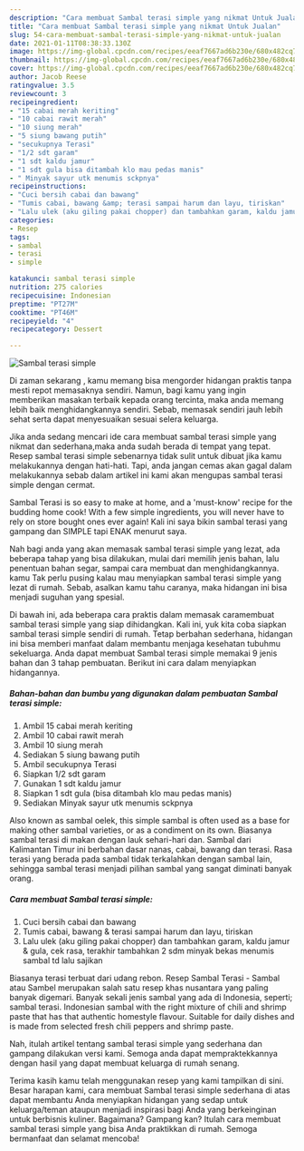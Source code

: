 ```yaml
---
description: "Cara membuat Sambal terasi simple yang nikmat Untuk Jualan"
title: "Cara membuat Sambal terasi simple yang nikmat Untuk Jualan"
slug: 54-cara-membuat-sambal-terasi-simple-yang-nikmat-untuk-jualan
date: 2021-01-11T08:38:33.130Z
image: https://img-global.cpcdn.com/recipes/eeaf7667ad6b230e/680x482cq70/sambal-terasi-simple-foto-resep-utama.jpg
thumbnail: https://img-global.cpcdn.com/recipes/eeaf7667ad6b230e/680x482cq70/sambal-terasi-simple-foto-resep-utama.jpg
cover: https://img-global.cpcdn.com/recipes/eeaf7667ad6b230e/680x482cq70/sambal-terasi-simple-foto-resep-utama.jpg
author: Jacob Reese
ratingvalue: 3.5
reviewcount: 3
recipeingredient:
- "15 cabai merah keriting"
- "10 cabai rawit merah"
- "10 siung merah"
- "5 siung bawang putih"
- "secukupnya Terasi"
- "1/2 sdt garam"
- "1 sdt kaldu jamur"
- "1 sdt gula bisa ditambah klo mau pedas manis"
- " Minyak sayur utk menumis sckpnya"
recipeinstructions:
- "Cuci bersih cabai dan bawang"
- "Tumis cabai, bawang &amp; terasi sampai harum dan layu, tiriskan"
- "Lalu ulek (aku giling pakai chopper) dan tambahkan garam, kaldu jamur &amp; gula, cek rasa, terakhir tambahkan 2 sdm minyak bekas menumis sambal td lalu sajikan"
categories:
- Resep
tags:
- sambal
- terasi
- simple

katakunci: sambal terasi simple 
nutrition: 275 calories
recipecuisine: Indonesian
preptime: "PT27M"
cooktime: "PT46M"
recipeyield: "4"
recipecategory: Dessert

---
```



![Sambal terasi simple](https://img-global.cpcdn.com/recipes/eeaf7667ad6b230e/680x482cq70/sambal-terasi-simple-foto-resep-utama.jpg)

Di zaman  sekarang , kamu memang bisa mengorder hidangan praktis tanpa mesti repot memasaknya sendiri. Namun, bagi kamu yang ingin memberikan masakan terbaik kepada orang tercinta, maka anda memang lebih baik menghidangkannya sendiri. Sebab, memasak sendiri jauh lebih sehat serta dapat menyesuaikan sesuai selera keluarga.

Jika anda sedang mencari ide cara membuat sambal terasi simple yang nikmat dan sederhana,maka anda sudah berada di tempat yang tepat. Resep sambal terasi simple  sebenarnya tidak sulit untuk dibuat jika kamu melakukannya dengan hati-hati. Tapi, anda jangan cemas akan gagal dalam melakukannya 
sebab dalam artikel ini kami akan mengupas sambal terasi simple dengan cermat.  

Sambal Terasi is so easy to make at home, and a &#39;must-know&#39; recipe for the budding home cook! With a few simple ingredients, you will never have to rely on store bought ones ever again! Kali ini saya bikin sambal terasi yang gampang dan SIMPLE tapi ENAK menurut saya.

Nah bagi anda yang akan memasak sambal terasi simple yang lezat, ada beberapa tahap yang bisa dilakukan, mulai dari memilih jenis bahan, lalu penentuan bahan segar, sampai cara membuat dan menghidangkannya. kamu Tak perlu pusing kalau mau menyiapkan sambal terasi simple yang lezat di rumah. Sebab, asalkan kamu  tahu caranya, maka hidangan ini bisa menjadi suguhan yang spesial.

Di bawah ini, ada beberapa cara praktis  dalam memasak caramembuat sambal terasi simple yang siap dihidangkan. Kali ini, yuk kita coba siapkan sambal terasi simple sendiri di rumah. Tetap berbahan sederhana, hidangan ini bisa memberi manfaat dalam membantu menjaga kesehatan tubuhmu sekeluarga. Anda dapat membuat Sambal terasi simple memakai 9 jenis bahan dan 3 tahap pembuatan. Berikut ini cara dalam menyiapkan hidangannya.

<!--inarticleads1-->

##### Bahan-bahan dan bumbu yang digunakan dalam pembuatan Sambal terasi simple:

1. Ambil 15 cabai merah keriting
1. Ambil 10 cabai rawit merah
1. Ambil 10 siung merah
1. Sediakan 5 siung bawang putih
1. Ambil secukupnya Terasi
1. Siapkan 1/2 sdt garam
1. Gunakan 1 sdt kaldu jamur
1. Siapkan 1 sdt gula (bisa ditambah klo mau pedas manis)
1. Sediakan  Minyak sayur utk menumis sckpnya


Also known as sambal oelek, this simple sambal is often used as a base for making other sambal varieties, or as a condiment on its own. Biasanya sambal terasi di makan dengan lauk sehari-hari dan. Sambal dari Kalimantan Timur ini berbahan dasar nanas, cabai, bawang dan terasi. Rasa terasi yang berada pada sambal tidak terkalahkan dengan sambal lain, sehingga sambal terasi menjadi pilihan sambal yang sangat diminati banyak orang. 

<!--inarticleads2-->

##### Cara membuat Sambal terasi simple:

1. Cuci bersih cabai dan bawang
1. Tumis cabai, bawang &amp; terasi sampai harum dan layu, tiriskan
1. Lalu ulek (aku giling pakai chopper) dan tambahkan garam, kaldu jamur &amp; gula, cek rasa, terakhir tambahkan 2 sdm minyak bekas menumis sambal td lalu sajikan


Biasanya terasi terbuat dari udang rebon. Resep Sambal Terasi - Sambal atau Sambel merupakan salah satu resep khas nusantara yang paling banyak digemari. Banyak sekali jenis sambal yang ada di Indonesia, seperti; sambal terasi. Indonesian sambal with the right mixture of chili and shrimp paste that has that authentic homestyle flavour. Suitable for daily dishes and is made from selected fresh chili peppers and shrimp paste. 

Nah, itulah artikel tentang  sambal terasi simple  yang sederhana dan gampang dilakukan versi kami. Semoga anda dapat mempraktekkannya dengan hasil yang dapat membuat keluarga di rumah senang. 

Terima kasih kamu telah menggunakan resep yang kami tampilkan di sini. Besar harapan kami, cara membuat  Sambal terasi simple sederhana di atas dapat membantu Anda menyiapkan hidangan yang sedap untuk keluarga/teman ataupun menjadi inspirasi bagi Anda yang berkeinginan untuk berbisnis kuliner. Bagaimana? Gampang kan? Itulah cara membuat sambal terasi simple yang bisa Anda praktikkan di rumah. Semoga bermanfaat dan selamat mencoba!

